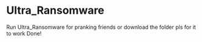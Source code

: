 # Ultra_Ransomware
Run Ultra_Ransomware for pranking friends or download the folder pls for it to work
Done!
